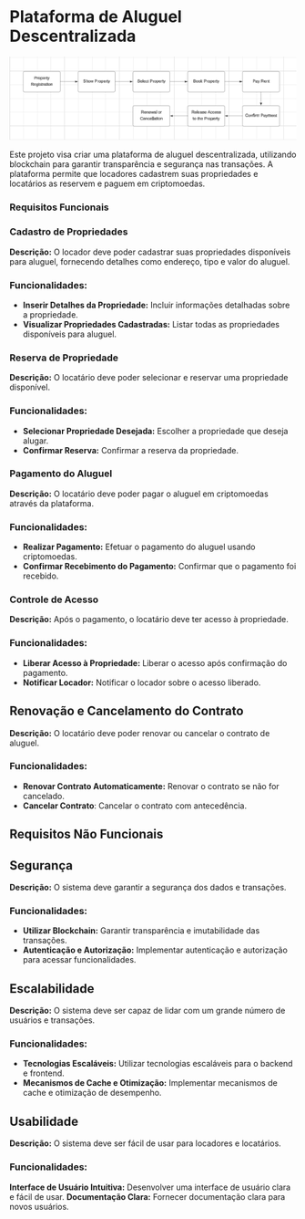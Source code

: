 # Plataforma de Aluguel Descentralizada
![Descrição da Imagem](./assets/rentchain-fluxograma.png)

Este projeto visa criar uma plataforma de aluguel descentralizada, utilizando blockchain para garantir transparência e segurança nas transações. A plataforma permite que locadores cadastrem suas propriedades e locatários as reservem e paguem em criptomoedas.
### Requisitos Funcionais

### Cadastro de Propriedades
**Descrição:** O locador deve poder cadastrar suas propriedades disponíveis para aluguel, fornecendo detalhes como endereço, tipo e valor do aluguel.
### Funcionalidades:
- **Inserir Detalhes da Propriedade:** Incluir informações detalhadas sobre a propriedade.
- **Visualizar Propriedades Cadastradas:** Listar todas as propriedades disponíveis para aluguel.

### Reserva de Propriedade
**Descrição:** O locatário deve poder selecionar e reservar uma propriedade disponível.
### Funcionalidades:
- **Selecionar Propriedade Desejada:** Escolher a propriedade que deseja alugar.
- **Confirmar Reserva:** Confirmar a reserva da propriedade.

### Pagamento do Aluguel
**Descrição:** O locatário deve poder pagar o aluguel em criptomoedas através da plataforma.
### Funcionalidades:
- **Realizar Pagamento:** Efetuar o pagamento do aluguel usando criptomoedas.
- **Confirmar Recebimento do Pagamento:** Confirmar que o pagamento foi recebido.

### Controle de Acesso
**Descrição:** Após o pagamento, o locatário deve ter acesso à propriedade.
### Funcionalidades:
- **Liberar Acesso à Propriedade:** Liberar o acesso após confirmação do pagamento.
- **Notificar Locador:** Notificar o locador sobre o acesso liberado.
## Renovação e Cancelamento do Contrato
**Descrição:** O locatário deve poder renovar ou cancelar o contrato de aluguel.

### Funcionalidades:
- **Renovar Contrato Automaticamente:** Renovar o contrato se não for cancelado.
- **Cancelar Contrato**: Cancelar o contrato com antecedência.

## Requisitos Não Funcionais
## Segurança
**Descrição:** O sistema deve garantir a segurança dos dados e transações.
### Funcionalidades:
- **Utilizar Blockchain:** Garantir transparência e imutabilidade das transações.
- **Autenticação e Autorização:** Implementar autenticação e autorização para acessar funcionalidades.

## Escalabilidade
**Descrição:** O sistema deve ser capaz de lidar com um grande número de usuários e transações.
### Funcionalidades:
- **Tecnologias Escaláveis:** Utilizar tecnologias escaláveis para o backend e frontend.
- **Mecanismos de Cache e Otimização:** Implementar mecanismos de cache e otimização de desempenho.

## Usabilidade
**Descrição:** O sistema deve ser fácil de usar para locadores e locatários.
### Funcionalidades:
**Interface de Usuário Intuitiva:** Desenvolver uma interface de usuário clara e fácil de usar.
**Documentação Clara:** Fornecer documentação clara para novos usuários.
